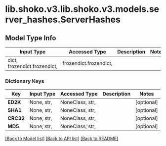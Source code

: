 # lib.shoko.v3.lib.shoko.v3.models.server_hashes.ServerHashes

## Model Type Info
Input Type | Accessed Type | Description | Notes
------------ | ------------- | ------------- | -------------
dict, frozendict.frozendict,  | frozendict.frozendict,  |  | 

### Dictionary Keys
Key | Input Type | Accessed Type | Description | Notes
------------ | ------------- | ------------- | ------------- | -------------
**ED2K** | None, str,  | NoneClass, str,  |  | [optional] 
**SHA1** | None, str,  | NoneClass, str,  |  | [optional] 
**CRC32** | None, str,  | NoneClass, str,  |  | [optional] 
**MD5** | None, str,  | NoneClass, str,  |  | [optional] 

[[Back to Model list]](../../README.md#documentation-for-models) [[Back to API list]](../../README.md#documentation-for-api-endpoints) [[Back to README]](../../README.md)

